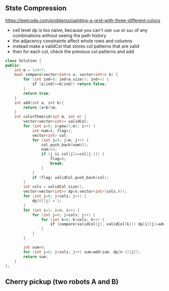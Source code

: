 ## Stste Compression

https://leetcode.com/problems/painting-a-grid-with-three-different-colors
- cell level dp is too naive, because you can't use `sum` or `max` of any combinations without seeing the path history
- the adjacency constraints affect whole rows and columns
- instead make a validCol that stores col patterns that are valid
- then for each col, check the previous col patterns and add
```cpp
class Solution {
public:
    int m = 1e9+7;
    bool compare(vector<int>& a, vector<int>& b) {
        for (int ind=0; ind<a.size(); ind++) {
            if (a[ind]==b[ind]) return false;
        }
        return true;
    }
    int add(int a, int b){
        return (a+b)%m;
    }
    int colorTheGrid(int m, int n) {
        vector<vector<int>> validCol;
        for (int i=0; i<pow(3,m); i++) {
            int num=i, flag=1;
            vector<int> col;
            for (int j=0; j<m; j++) {
                col.push_back(num%3);
                num/=3;
                if (j && col[j]==col[j-1]) {
                    flag=0;
                    break;
                } 
            }
            if (flag) validCol.push_back(col);
        }
        int cols = validCol.size();
        vector<vector<int>> dp(n,vector<int>(cols,0));
        for (int j=0; j<cols; j++) {
            dp[0][j] = 1;
        }
        for (int i=1; i<n; i++) {
            for (int j=0; j<cols; j++) {
                for (int k=0; k<cols; k++) {
                    if (compare(validCol[j], validCol[k])) dp[i][j]=add(dp[i][j], dp[i-1][k]);
                }
            }
        }

        int sum=0;
        for (int j=0; j<cols; j++) sum=add(sum, dp[n-1][j]);
        return sum;
    }
};
``` 
## Cherry pickup (two robots A and B)
```cpp
```
